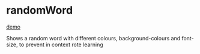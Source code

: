 # randomWord

[demo](https://michael-lowe-nz.github.io/randomWord/)

Shows a random word with different colours, background-colours and font-size, to prevent in context rote learning